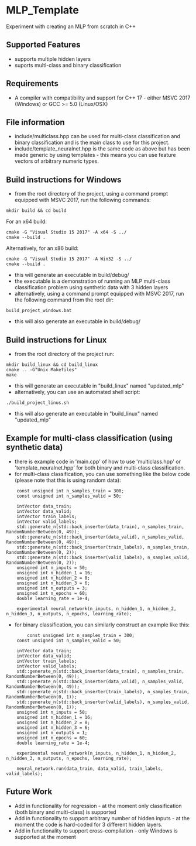 # MLP_Template
Experiment with creating an MLP from scratch in C++
## Supported Features
- supports multiple hidden layers
- suports multi-class and binary classification
## Requirements
- A compiler with compatibility and support for C++ 17 - either MSVC 2017 (Windows) or GCC >= 5.0 (Linux/OSX)
## File information
- include/multiclass.hpp can be used for multi-class classification and binary classification and is the main class to use for this project.
- include/template_neuralnet.hpp is the same code as above but has been made generic by using templates - this means you can use feature vectors of arbitrary numeric types.
## Build instructions for Windows
- from the root directory of the project, using a command prompt equipped with MSVC 2017, run the following commands:
```
mkdir build && cd build	
```
For an x64 build:
```
cmake -G "Visual Studio 15 2017" -A x64 -S ../
cmake --build .
```
Alternatively, for an x86 build:
```
cmake -G "Visual Studio 15 2017" -A Win32 -S ../
cmake --build .
```
- this will generate an executable in build/debug/
- the executable is a demonstration of running an MLP multi-class classification problem using synthetic data with 3 hidden layers
- alternatively, using a command prompt equipped with MSVC 2017, run the following command from the root dir:
```
build_project_windows.bat
```
- this will also generate an executable in build/debug/

## Build instructions for Linux
- from the root directory of the project run:
```
mkdir build_linux && cd build_linux
cmake .. -G"Unix Makefiles"
make
```
- this will generate an executable in "build_linux" named "updated_mlp"
- alternatively, you can use an automated shell script:
```
./build_project_linus.sh
```
- this will also generate an executable in "build_linux" named "updated_mlp"

## Example for multi-class classification (using synthetic data)
- there is example code in 'main.cpp' of how to use 'multiclass.hpp' or 'template_neuralnet.hpp' for both binary and multi-class classification.
- for multi-class classification, you can use something like the below code (please note that this is using random data):
```
	const unsigned int n_samples_train = 300;
	const unsigned int n_samples_valid = 50;

	intVector data_train;
	intVector data_valid;
	intVector train_labels;
	intVector valid_labels;
	std::generate_n(std::back_inserter(data_train), n_samples_train, RandomNumberBetween(0, 49));
	std::generate_n(std::back_inserter(data_valid), n_samples_valid, RandomNumberBetween(0, 49));
	std::generate_n(std::back_inserter(train_labels), n_samples_train, RandomNumberBetween(0, 2));
	std::generate_n(std::back_inserter(valid_labels), n_samples_valid, RandomNumberBetween(0, 2));
	unsigned int n_inputs = 50;
	unsigned int n_hidden_1 = 16;
	unsigned int n_hidden_2 = 8;
	unsigned int n_hidden_3 = 6;
	unsigned int n_outputs = 3;
	unsigned int n_epochs = 60;
	double learning_rate = 1e-4;

	experimental neural_network(n_inputs, n_hidden_1, n_hidden_2, n_hidden_3, n_outputs, n_epochs, learning_rate);
```
- for binary classification, you can similarly construct an example like this:
```
        const unsigned int n_samples_train = 300;
	const unsigned int n_samples_valid = 50;

	intVector data_train;
	intVector data_valid;
	intVector train_labels;
	intVector valid_labels;
	std::generate_n(std::back_inserter(data_train), n_samples_train, RandomNumberBetween(0, 49));
	std::generate_n(std::back_inserter(data_valid), n_samples_valid, RandomNumberBetween(0, 49));
	std::generate_n(std::back_inserter(train_labels), n_samples_train, RandomNumberBetween(0, 1));
	std::generate_n(std::back_inserter(valid_labels), n_samples_valid, RandomNumberBetween(0, 1));
	unsigned int n_inputs = 50;
	unsigned int n_hidden_1 = 16;
	unsigned int n_hidden_2 = 8;
	unsigned int n_hidden_3 = 6;
	unsigned int n_outputs = 1;
	unsigned int n_epochs = 60;
	double learning_rate = 1e-4;

	experimental neural_network(n_inputs, n_hidden_1, n_hidden_2, n_hidden_3, n_outputs, n_epochs, learning_rate);

	neural_network.run(data_train, data_valid, train_labels, valid_labels);
```

## Future Work
- Add in functionality for regression - at the moment only classification (both binary and multi-class) is supported
- Add in functionality to support arbitrary number of hidden inputs - at the moment the code is hard-coded for 3 different hidden layers.
- Add in functionality to support cross-compilation - only Windows is supported at the moment
